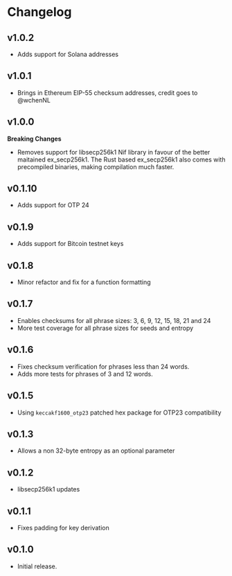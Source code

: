 # Changelog

## v1.0.2

  * Adds support for Solana addresses

## v1.0.1

  * Brings in Ethereum EIP-55 checksum addresses, credit goes to @wchenNL

## v1.0.0

  **Breaking Changes** 

  * Removes support for libsecp256k1 Nif library in favour of the 
  better maitained ex_secp256k1. The Rust based ex_secp256k1 also comes with
  precompiled binaries, making compilation much faster. 


## v0.1.10

  * Adds support for OTP 24

## v0.1.9

  * Adds support for Bitcoin testnet keys

## v0.1.8

  * Minor refactor and fix for a function formatting

## v0.1.7

  * Enables checksums for all phrase sizes: 3, 6, 9, 12, 15, 18, 21 and 24
  * More test coverage for all phrase sizes for seeds and entropy

## v0.1.6

  * Fixes checksum verification for phrases less than 24 words.
  * Adds more tests for phrases of 3 and 12 words.

## v0.1.5

  * Using `keccakf1600_otp23` patched hex package for OTP23 compatibility

## v0.1.3

  * Allows a non 32-byte entropy as an optional parameter

## v0.1.2

  * libsecp256k1 updates

## v0.1.1

  * Fixes padding for key derivation

## v0.1.0

  * Initial release.
